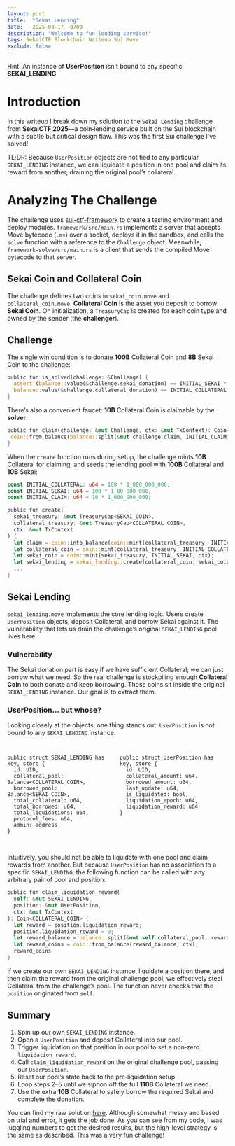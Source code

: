 ```yaml
---
layout: post
title:  "Sekai Lending"
date:   2025-08-17 -0700
description: "Welcome to fun lending service!"
tags: SekaiCTF Blockchain Writeup Sui Move
exclude: false
---
```


<div class="spoiler-container">
  <div>Hint:&nbsp;<span class="spoiler-text">An instance of <b>UserPosition</b> isn't bound to any specific <b>SEKAI_LENDING</b></span></div>
</div>

# Introduction
In this writeup I break down my solution to the `Sekai Lending` challenge from **SekaiCTF 2025**—a coin‑lending service built on the Sui blockchain with a subtle but critical design flaw. This was the first Sui challenge I’ve solved!

TL;DR: Because `UserPosition` objects are not tied to any particular `SEKAI_LENDING` instance, we can liquidate a position in one pool and claim its reward from another, draining the original pool’s collateral.

# Analyzing The Challenge

The challenge uses [sui-ctf-framework](https://github.com/otter-sec/sui-ctf-framework.git) to create a testing environment and deploy modules. `framework/src/main.rs` implements a server that accepts Move bytecode (`.mv`) over a socket, deploys it in the sandbox, and calls the `solve` function with a reference to the `Challenge` object. Meanwhile, `framework-solve/src/main.rs` is a client that sends the compiled Move bytecode to that server.

## Sekai Coin and Collateral Coin

The challenge defines two coins in `sekai_coin.move` and `collateral_coin.move`. **Collateral Coin** is the asset you deposit to borrow **Sekai Coin**. On initialization, a `TreasuryCap` is created for each coin type and owned by the sender (the **challenger**).

## Challenge

The single win condition is to donate **100B** Collateral Coin and **8B** Sekai Coin to the challenge:

```rust
public fun is_solved(challenge: &Challenge) {
  assert!(balance::value(&challenge.sekai_donation) == INITIAL_SEKAI * 8 / 10 && 
  balance::value(&challenge.collateral_donation) == INITIAL_COLLATERAL, ENotSolved);
}
```

There’s also a convenient faucet: **10B** Collateral Coin is claimable by the **solver**.
 
 ```rust
public fun claim(challenge: &mut Challenge, ctx: &mut TxContext): Coin<COLLATERAL_COIN> {
  coin::from_balance(balance::split(&mut challenge.claim, INITIAL_CLAIM), ctx)
}
 ```
 
When the `create` function runs during setup, the challenge mints **10B** Collateral for claiming, and seeds the lending pool with **100B** Collateral and **10B** Sekai:

```rust
const INITIAL_COLLATERAL: u64 = 100 * 1_000_000_000;
const INITIAL_SEKAI: u64 = 100 * 1_00_000_000;
const INITIAL_CLAIM: u64 = 10 * 1_000_000_000;

public fun create(
  sekai_treasury: &mut TreasuryCap<SEKAI_COIN>,
  collateral_treasury: &mut TreasuryCap<COLLATERAL_COIN>,
  ctx: &mut TxContext
) {
  let claim = coin::into_balance(coin::mint(collateral_treasury, INITIAL_CLAIM, ctx));
  let collateral_coin = coin::mint(collateral_treasury, INITIAL_COLLATERAL, ctx);
  let sekai_coin = coin::mint(sekai_treasury, INITIAL_SEKAI, ctx);
  let sekai_lending = sekai_lending::create(collateral_coin, sekai_coin, ctx);
  ...
}
```

## Sekai Lending

`sekai_lending.move` implements the core lending logic. Users create `UserPosition` objects, deposit Collateral, and borrow Sekai against it. The vulnerability that lets us drain the challenge’s original `SEKAI_LENDING` pool lives here.

### Vulnerability

The Sekai donation part is easy if we have sufficient Collateral; we can just borrow what we need. So the real challenge is stockpiling enough **Collateral Coin** to both donate and keep borrowing. Those coins sit inside the original `SEKAI_LENDING` instance. Our goal is to extract them.

### UserPosition... but whose?

Looking closely at the objects, one thing stands out: `UserPosition` is not bound to any `SEKAI_LENDING` instance.

<div style="display: flex; align-items: stretch; justify-content: space-between;">

<pre style="flex: 1;">
<code class="language-rust">
public struct SEKAI_LENDING has key, store {
  id: UID,
  collateral_pool: Balance&lt;COLLATERAL_COIN&gt;,
  borrowed_pool: Balance&lt;SEKAI_COIN&gt;,
  total_collateral: u64,
  total_borrowed: u64,
  total_liquidations: u64,
  protocol_fees: u64,
  admin: address
}
</code>
</pre>

<pre style="flex: 1; margin-left: 10px">
<code class="language-rust">
public struct UserPosition has key, store {
  id: UID,
  collateral_amount: u64,
  borrowed_amount: u64,
  last_update: u64,
  is_liquidated: bool,
  liquidation_epoch: u64, 
  liquidation_reward: u64
}
</code>
</pre>

</div>

Intuitively, you should not be able to liquidate with one pool and claim rewards from another. But because `UserPosition` has no association to a specific `SEKAI_LENDING`, the following function can be called with any arbitrary pair of pool and position:

```rust
public fun claim_liquidation_reward(
  self: &mut SEKAI_LENDING,
  position: &mut UserPosition,
  ctx: &mut TxContext
): Coin<COLLATERAL_COIN> {
  let reward = position.liquidation_reward;
  position.liquidation_reward = 0;
  let reward_balance = balance::split(&mut self.collateral_pool, reward);
  let reward_coins = coin::from_balance(reward_balance, ctx);
  reward_coins
}
```

If we create our own `SEKAI_LENDING` instance, liquidate a position there, and then claim the reward from the original challenge pool, we effectively steal Collateral from the challenge’s pool. The function never checks that the `position` originated from `self`.

## Summary

1. Spin up our own `SEKAI_LENDING` instance.
2. Open a `UserPosition` and deposit Collateral into our pool.
3. Trigger liquidation on that position in our pool to set a non‑zero `liquidation_reward`.
4. Call `claim_liquidation_reward` on the original challenge pool, passing our `UserPosition`.
5. Reset our pool’s state back to the pre‑liquidation setup.
6. Loop steps 2–5 until we siphon off the full **110B** Collateral we need.
7. Use the extra **10B** Collateral to safely borrow the required Sekai and complete the donation.

You can find my raw solution <a href="{{ site.baseurl }}/assets/challenge_files/sekai-ctf-2025-sekai-lending-solution.txt" target="_blank">here</a>. Although somewhat messy and based on trial and error, it gets the job done. As you can see from my code, I was juggling numbers to get the desired results, but the high-level strategy is the same as described. This was a very fun challenge!